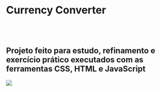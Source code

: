 <h1>Currency Converter</h1>
<br>
<br>
<h2>Projeto feito para estudo, refinamento e exercício prático executados com as ferramentas CSS, HTML e JavaScript</h2>
<img src="https://github.com/Jackdanielslz190/Currency-Converter/blob/main/Assets/mocap-currency-converter.jpg?raw=true">
